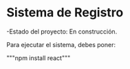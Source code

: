 <h1>Sistema de Registro</h1>

-Estado del proyecto: En construcción.

Para ejecutar el sistema, debes poner: 

"""npm install react"""
